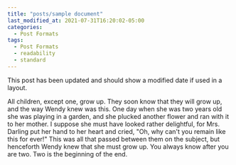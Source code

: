 ```yaml
---
title: "posts/sample document"
last_modified_at: 2021-07-31T16:20:02-05:00
categories:
  - Post Formats
tags:
  - Post Formats
  - readability
  - standard
---
```


This post has been updated and should show a modified date if used in a layout.

All children, except one, grow up. They soon know that they will grow up, and the way Wendy knew was this. One day when she was two years old she was playing in a garden, and she plucked another flower and ran with it to her mother. I suppose she must have looked rather delightful, for Mrs. Darling put her hand to her heart and cried, "Oh, why can't you remain like this for ever!" This was all that passed between them on the subject, but henceforth Wendy knew that she must grow up. You always know after you are two. Two is the beginning of the end.